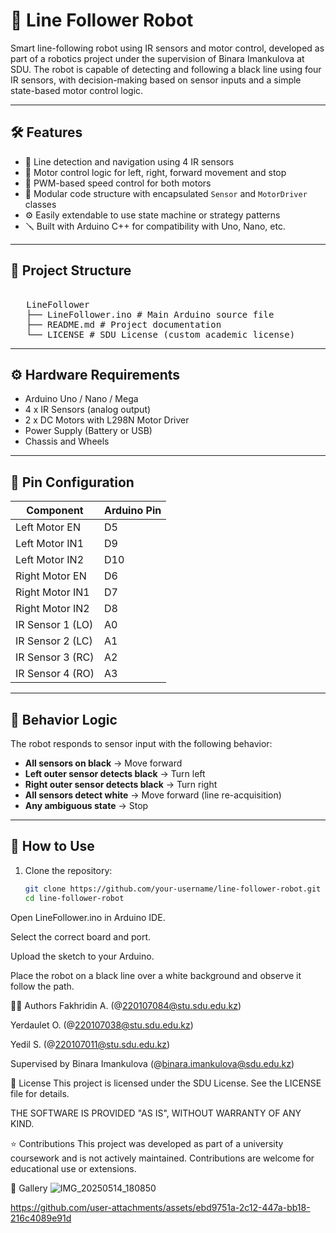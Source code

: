 # 🤖 Line Follower Robot

Smart line-following robot using IR sensors and motor control, developed as part of a robotics project under the supervision of Binara Imankulova at SDU. The robot is capable of detecting and following a black line using four IR sensors, with decision-making based on sensor inputs and a simple state-based motor control logic.

---

## 🛠️ Features

- 🚗 Line detection and navigation using 4 IR sensors
- 🔄 Motor control logic for left, right, forward movement and stop
- 🔌 PWM-based speed control for both motors
- 🧠 Modular code structure with encapsulated `Sensor` and `MotorDriver` classes
- ⚙️ Easily extendable to use state machine or strategy patterns
- 🪛 Built with Arduino C++ for compatibility with Uno, Nano, etc.

---

## 📁 Project Structure

<pre> 
   LineFollower 
   ├── LineFollower.ino # Main Arduino source file 
   ├── README.md # Project documentation
   └── LICENSE # SDU License (custom academic license) 
</pre>

---

## ⚙️ Hardware Requirements

- Arduino Uno / Nano / Mega
- 4 x IR Sensors (analog output)
- 2 x DC Motors with L298N Motor Driver
- Power Supply (Battery or USB)
- Chassis and Wheels

---

## 🔌 Pin Configuration

| Component         | Arduino Pin |
|-------------------|-------------|
| Left Motor EN     | D5          |
| Left Motor IN1    | D9          |
| Left Motor IN2    | D10         |
| Right Motor EN    | D6          |
| Right Motor IN1   | D7          |
| Right Motor IN2   | D8          |
| IR Sensor 1 (LO)  | A0          |
| IR Sensor 2 (LC)  | A1          |
| IR Sensor 3 (RC)  | A2          |
| IR Sensor 4 (RO)  | A3          |

---

## 🚦 Behavior Logic

The robot responds to sensor input with the following behavior:

- **All sensors on black** → Move forward
- **Left outer sensor detects black** → Turn left
- **Right outer sensor detects black** → Turn right
- **All sensors detect white** → Move forward (line re-acquisition)
- **Any ambiguous state** → Stop

---

## 🧪 How to Use

1. Clone the repository:
   ```bash
   git clone https://github.com/your-username/line-follower-robot.git
   cd line-follower-robot
Open LineFollower.ino in Arduino IDE.

Select the correct board and port.

Upload the sketch to your Arduino.

Place the robot on a black line over a white background and observe it follow the path.

👨‍💻 Authors
Fakhridin A. (@220107084@stu.sdu.edu.kz)

Yerdaulet O. (@220107038@stu.sdu.edu.kz)

Yedil S. (@220107011@stu.sdu.edu.kz)

Supervised by Binara Imankulova (@binara.imankulova@sdu.edu.kz)

📄 License
This project is licensed under the SDU License.
See the LICENSE file for details.

THE SOFTWARE IS PROVIDED "AS IS", WITHOUT WARRANTY OF ANY KIND.

⭐️ Contributions
This project was developed as part of a university coursework and is not actively maintained. Contributions are welcome for educational use or extensions.

📸 Gallery
![IMG_20250514_180850](https://github.com/user-attachments/assets/fb853859-5e6c-4c57-a441-8e86630e188a)


https://github.com/user-attachments/assets/ebd9751a-2c12-447a-bb18-216c4089e91d

